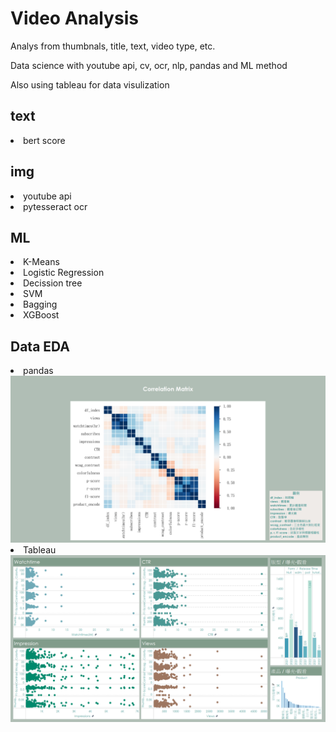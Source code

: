 # Video Analysis
Analys from thumbnals, title, text, video type, etc.

Data science with youtube api, cv, ocr, nlp, pandas and ML method

Also using tableau for data visulization

<h2> text </h2>
<li> bert score </li>

<h2> img </h2>
<li> youtube api </li>
<li> pytesseract ocr </li>

<h2> ML </h2>
<li> K-Means </li>
<li> Logistic Regression </li>
<li> Decission tree </li>
<li> SVM </li>
<li> Bagging </li>
<li> XGBoost </li>

<h2> Data EDA </h2>
<li> pandas </li>
<img src="img/Correlation Matrix.png">
<li> Tableau </li>
<img src="img/指標相關.png">
